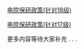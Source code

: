 [电院保研政策(针对18级)](http://dy.ahu.edu.cn/2020/1109/c16574a249238/page.htm)

[电院保研政策(针对17级)](http://dy.ahu.edu.cn/2020/0922/c11062a245285/page.htm)

更多内容等待大家补充 . . .

